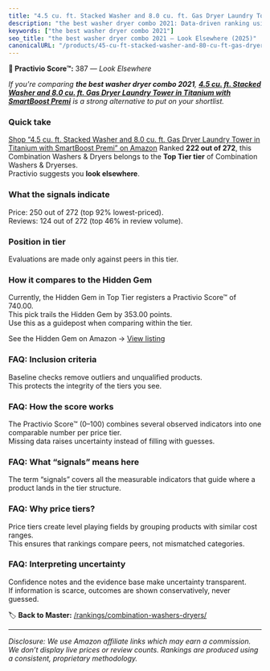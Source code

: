 ```yaml
---
title: "4.5 cu. ft. Stacked Washer and 8.0 cu. ft. Gas Dryer Laundry Tower in Titanium with SmartBoost Premi"
description: "the best washer dryer combo 2021: Data-driven ranking using the Practivio Score™. Positioned by quality, value, demand, findability, momentum."
keywords: ["the best washer dryer combo 2021"]
seo_title: "the best washer dryer combo 2021 — Look Elsewhere (2025)"
canonicalURL: "/products/45-cu-ft-stacked-washer-and-80-cu-ft-gas-dryer-laundry-tower-in-titanium-with-smartboost-premi-B0CP9Z2ND4/"
---
```


**🚫 Practivio Score™:** 387 — _Look Elsewhere_


*If you're comparing **the best washer dryer combo 2021**, **[4.5 cu. ft. Stacked Washer and 8.0 cu. ft. Gas Dryer Laundry Tower in Titanium with SmartBoost Premi](https://www.amazon.com/dp/B0CP9Z2ND4?tag=practivio-20)** is a strong alternative to put on your shortlist.*
### Quick take
[Shop “4.5 cu. ft. Stacked Washer and 8.0 cu. ft. Gas Dryer Laundry Tower in Titanium with SmartBoost Premi” on Amazon](https://www.amazon.com/dp/B0CP9Z2ND4?tag=practivio-20)
Ranked **222 out of 272**, this Combination Washers & Dryers belongs to the **Top Tier tier** of Combination Washers & Dryerses.  
Practivio suggests you **look elsewhere**.

### What the signals indicate
Price: 250 out of 272 (top 92% lowest-priced).  
Reviews: 124 out of 272 (top 46% in review volume).  

### Position in tier
Evaluations are made only against peers in this tier.

### How it compares to the Hidden Gem
Currently, the Hidden Gem in Top Tier registers a Practivio Score™ of 740.00.  
This pick trails the Hidden Gem by 353.00 points.  
Use this as a guidepost when comparing within the tier.  

See the Hidden Gem on Amazon → [View listing](https://www.amazon.com/dp/B0C72WLSJ1?tag=practivio-20)

### FAQ: Inclusion criteria
Baseline checks remove outliers and unqualified products.  
This protects the integrity of the tiers you see.

### FAQ: How the score works
The Practivio Score™ (0–100) combines several observed indicators into one comparable number per price tier.  
Missing data raises uncertainty instead of filling with guesses.

### FAQ: What “signals” means here
The term “signals” covers all the measurable indicators that guide where a product lands in the tier structure.

### FAQ: Why price tiers?
Price tiers create level playing fields by grouping products with similar cost ranges.  
This ensures that rankings compare peers, not mismatched categories.

### FAQ: Interpreting uncertainty
Confidence notes and the evidence base make uncertainty transparent.  
If information is scarce, outcomes are shown conservatively, never guessed.


🏷️ **Back to Master:** [/rankings/combination-washers-dryers/](/rankings/combination-washers-dryers/)

---
_Disclosure: We use Amazon affiliate links which may earn a commission. We don’t display live prices or review counts. Rankings are produced using a consistent, proprietary methodology._
